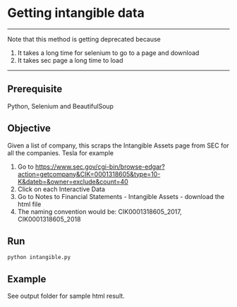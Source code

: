 # Getting intangible data
********************
Note that this method is getting deprecated because 
1. It takes a long time for selenium to go to a page and download 
2. It takes sec page a long time to load
********************
## Prerequisite
Python, Selenium and BeautifulSoup
## Objective
Given a list of company, this scraps the Intangible Assets page from SEC for all the companies.
Tesla for example
1. Go to https://www.sec.gov/cgi-bin/browse-edgar?action=getcompany&CIK=0001318605&type=10-K&dateb=&owner=exclude&count=40
2. Click on each Interactive Data
3. Go to Notes to Financial Statements - Intangible Assets - download the html file
4. The naming convention would be: CIK0001318605_2017, CIK0001318605_2018
## Run
`python intangible.py`
## Example
See output folder for sample html result.